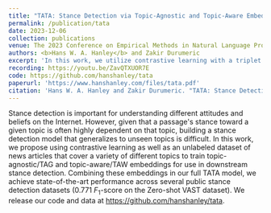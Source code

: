 ```yaml
---
title: "TATA: Stance Detection via Topic-Agnostic and Topic-Aware Embeddings"
permalink: /publication/tata
date: 2023-12-06
collection: publications
venue: The 2023 Conference on Empirical Methods in Natural Language Processing (EMNLP 2023)
authors: <b>Hans W. A. Hanley</b> and Zakir Durumeric
excerpt: 'In this work, we utilize contrastive learning with a triplet loss and synthetic data to engineer topic-aware and topic-agnostic embedding layers for performing stance detection.'
recording: https://youtu.be/ZavQTXUOR7E
code: https://github.com/hanshanley/tata
paperurl: 'https://www.hanshanley.com/files/tata.pdf'
citation: 'Hans W. A. Hanley and Zakir Durumeric. "TATA: Stance Detection via Topic-Agnostic and Topic-Aware Embeddings." The 2023 Conference on Empirical Methods in Natural Language Processing.'
---
```


Stance detection is important for understanding different attitudes and beliefs on the Internet. However, given that a passage's stance toward a given topic is often highly dependent on that topic, building a stance detection model that generalizes to unseen topics is difficult. In this work, we propose using contrastive learning as well as an unlabeled dataset of news articles that cover a variety of different topics to train topic-agnostic/TAG and topic-aware/TAW embeddings for use in downstream stance detection. Combining these embeddings in our full TATA model, we achieve state-of-the-art performance across several public stance detection datasets (0.771 $F_1$-score on the Zero-shot VAST dataset). We release our code and data at https://github.com/hanshanley/tata.
